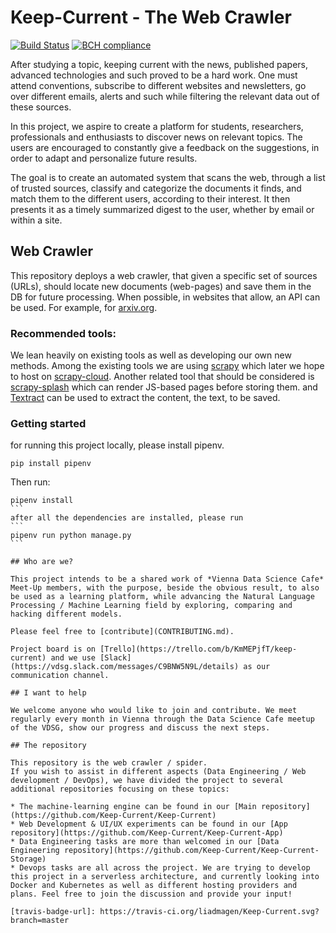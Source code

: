 # Keep-Current - The Web Crawler

<!-- Badges section here. -->
[![Build Status](https://travis-ci.org/Keep-Current/Crawler-Scrapper.svg?branch=master)](https://travis-ci.org/Keep-Current/Crawler-Scrapper)
[![BCH compliance](https://bettercodehub.com/edge/badge/Keep-Current/Crawler-Scrapper?branch=master)](https://bettercodehub.com/)

After studying a topic, keeping current with the news, published papers, advanced technologies and such proved to be a hard work.
One must attend conventions, subscribe to different websites and newsletters, go over different emails, alerts and such while filtering the relevant data out of these sources.

In this project, we aspire to create a platform for students, researchers, professionals and enthusiasts to discover news on relevant topics. The users are encouraged to constantly give a feedback on the suggestions, in order to adapt and personalize future results.

The goal is to create an automated system that scans the web, through a list of trusted sources, classify and categorize the documents it finds, and match them to the different users, according to their interest. It then presents it as a timely summarized digest to the user, whether by email or within a site.

## Web Crawler

This repository deploys a web crawler, that given a specific set of sources (URLs), should locate new documents (web-pages) and save them in the DB for future processing.
When possible, in websites that allow, an API can be used. For example, for [arxiv.org](https://arxiv.org/help/api/index).

### Recommended tools:

We lean heavily on existing tools as well as developing our own new methods. Among the existing tools we are using [scrapy](https://scrapy.org/) which later we hope to host on [scrapy-cloud](https://scrapinghub.com/scrapy-cloud).
Another related tool that should be considered is [scrapy-splash](https://github.com/scrapy-plugins/scrapy-splash) which can render JS-based pages before storing them.
and [Textract](https://github.com/deanmalmgren/textract) can be used to extract the content, the text, to be saved.

### Getting started

for running this project locally, please install pipenv.
```
pip install pipenv
```
Then run:
````
pipenv install
```
after all the dependencies are installed, please run
```
pipenv run python manage.py 
```

## Who are we?

This project intends to be a shared work of *Vienna Data Science Cafe* Meet-Up members, with the purpose, beside the obvious result, to also be used as a learning platform, while advancing the Natural Language Processing / Machine Learning field by exploring, comparing and hacking different models.

Please feel free to [contribute](CONTRIBUTING.md).

Project board is on [Trello](https://trello.com/b/KmMEPjfT/keep-current) and we use [Slack](https://vdsg.slack.com/messages/C9BNW5N9L/details) as our communication channel.

## I want to help

We welcome anyone who would like to join and contribute. We meet regularly every month in Vienna through the Data Science Cafe meetup of the VDSG, show our progress and discuss the next steps.

## The repository

This repository is the web crawler / spider.
If you wish to assist in different aspects (Data Engineering / Web development / DevOps), we have divided the project to several additional repositories focusing on these topics:

* The machine-learning engine can be found in our [Main repository](https://github.com/Keep-Current/Keep-Current)
* Web Development & UI/UX experiments can be found in our [App repository](https://github.com/Keep-Current/Keep-Current-App)
* Data Engineering tasks are more than welcomed in our [Data Engineering repository](https://github.com/Keep-Current/Keep-Current-Storage)
* Devops tasks are all across the project. We are trying to develop this project in a serverless architecture, and currently looking into Docker and Kubernetes as well as different hosting providers and plans. Feel free to join the discussion and provide your input!

[travis-badge-url]: https://travis-ci.org/liadmagen/Keep-Current.svg?branch=master